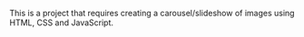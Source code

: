 This is a project that requires creating a carousel/slideshow of images using HTML, CSS and JavaScript.


